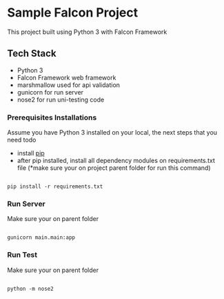 
# Sample Falcon Project

  

This project built using Python 3 with Falcon Framework 

  

## Tech Stack

  - Python 3
  - Falcon Framework
     web framework
  - marshmallow
    used for api validation
  - gunicorn
     for run server
  - nose2 
     for run uni-testing code
  

### Prerequisites Installations

  

Assume you have Python 3 installed on your local, the next steps that you need todo

  
- install [pip](https://pip.pypa.io/en/stable/installing/)
- after pip installed, install all dependency modules on requirements.txt file (*make sure your on project parent folder for run this command)
```

pip install -r requirements.txt

```

### Run Server

Make sure your on parent folder
```

gunicorn main.main:app

```

### Run Test

Make sure your on parent folder
```

python -m nose2

```
